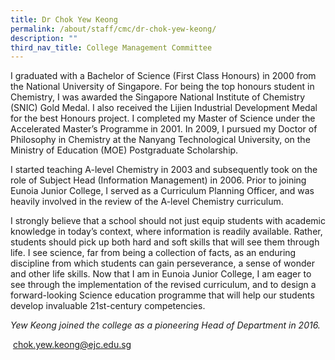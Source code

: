 ```yaml
---
title: Dr Chok Yew Keong
permalink: /about/staff/cmc/dr-chok-yew-keong/
description: ""
third_nav_title: College Management Committee
---
```




I graduated with a Bachelor of Science (First Class Honours) in 2000 from the National University of Singapore. For being the top honours student in Chemistry, I was awarded the Singapore National Institute of Chemistry (SNIC) Gold Medal. I also received the Lijien Industrial Development Medal for the best Honours project. I completed my Master of Science under the Accelerated Master’s Programme in 2001. In 2009, I pursued my Doctor of Philosophy in Chemistry at the Nanyang Technological University, on the Ministry of Education (MOE) Postgraduate Scholarship.

I started teaching A-level Chemistry in 2003 and subsequently took on the role of Subject Head (Information Management) in 2006. Prior to joining Eunoia Junior College, I served as a Curriculum Planning Officer, and was heavily involved in the review of the A-level Chemistry curriculum.

I strongly believe that a school should not just equip students with academic knowledge in today’s context, where information is readily available. Rather, students should pick up both hard and soft skills that will see them through life. I see science, far from being a collection of facts, as an enduring discipline from which students can gain perseverance, a sense of wonder and other life skills. Now that I am in Eunoia Junior College, I am eager to see through the implementation of the revised curriculum, and to design a forward-looking Science education programme that will help our students develop invaluable 21st-century competencies.

_Yew Keong joined the college as a pioneering Head of Department in 2016._

 [chok.yew.keong@ejc.edu.sg](mailto:chok.yew.keong@ejc.edu.sg)